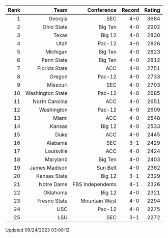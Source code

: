 | Rank  | Team                 | Conference           | Record   | Rating |
| ---:  | ---:                 | ---:                 | ---:     | ---:   |
| 1     | Georgia              | SEC                  | 4-0      | 3684   |
| 2     | Ohio State           | Big Ten              | 4-0      | 2902   |
| 3     | Texas                | Big 12               | 4-0      | 2830   |
| 4     | Utah                 | Pac-12               | 4-0      | 2826   |
| 5     | Michigan             | Big Ten              | 4-0      | 2823   |
| 6     | Penn State           | Big Ten              | 4-0      | 2812   |
| 7     | Florida State        | ACC                  | 4-0      | 2751   |
| 8     | Oregon               | Pac-12               | 4-0      | 2733   |
| 9     | Missouri             | SEC                  | 4-0      | 2703   |
| 10    | Washington State     | Pac-12               | 4-0      | 2685   |
| 11    | North Carolina       | ACC                  | 4-0      | 2651   |
| 12    | Washington           | Pac-12               | 4-0      | 2609   |
| 13    | Miami                | ACC                  | 4-0      | 2548   |
| 14    | Kansas               | Big 12               | 4-0      | 2533   |
| 15    | Duke                 | ACC                  | 4-0      | 2445   |
| 16    | Alabama              | SEC                  | 3-1      | 2429   |
| 17    | Louisville           | ACC                  | 4-0      | 2424   |
| 18    | Maryland             | Big Ten              | 4-0      | 2403   |
| 19    | James Madison        | Sun Belt             | 4-0      | 2362   |
| 20    | Kansas State         | Big 12               | 3-1      | 2329   |
| 21    | Notre Dame           | FBS Independents     | 4-1      | 2326   |
| 22    | Oklahoma             | Big 12               | 4-0      | 2321   |
| 23    | Fresno State         | Mountain West        | 4-0      | 2294   |
| 24    | USC                  | Pac-12               | 4-0      | 2275   |
| 25    | LSU                  | SEC                  | 3-1      | 2272   |

Updated 09/24/2023 03:00:12
